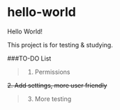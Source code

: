 # hello-world
Hello World!

This project is for testing & studying.

###TO-DO List
> 1. Permissions

<s>2. Add settings, more user friendly</s>

> 3. More testing